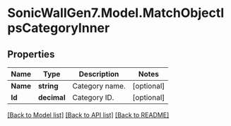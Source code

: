 # SonicWallGen7.Model.MatchObjectIpsCategoryInner

## Properties

Name | Type | Description | Notes
------------ | ------------- | ------------- | -------------
**Name** | **string** | Category name. | [optional] 
**Id** | **decimal** | Category ID. | [optional] 

[[Back to Model list]](../README.md#documentation-for-models) [[Back to API list]](../README.md#documentation-for-api-endpoints) [[Back to README]](../README.md)

